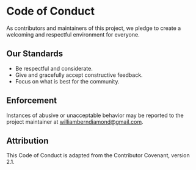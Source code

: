 # Code of Conduct

As contributors and maintainers of this project, we pledge to create a welcoming and respectful environment for everyone.

## Our Standards
- Be respectful and considerate.
- Give and gracefully accept constructive feedback.
- Focus on what is best for the community.

## Enforcement
Instances of abusive or unacceptable behavior may be reported to the project maintainer at williamberndiamond@gmail.com.

## Attribution
This Code of Conduct is adapted from the Contributor Covenant, version 2.1.
